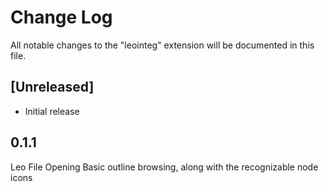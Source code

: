 # Change Log

All notable changes to the "leointeg" extension will be documented in this file.

## [Unreleased]

- Initial release

## 0.1.1

Leo File Opening
Basic outline browsing, along with the recognizable node icons
